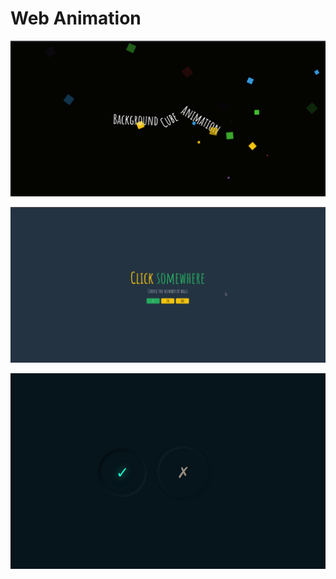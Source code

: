 # Web Animation

![](https://raw.githubusercontent.com/fchancel/Web-animation/main/img/background-cub.gif?token=AVVIGIVCHQ42ISUEDJUQGTDBO2VAI)

![](https://raw.githubusercontent.com/fchancel/Web-animation/main/img/bubble-swing.gif?token=AVVIGIRBDGPLEPLKDDF6AQLBO2VHI)

![](https://raw.githubusercontent.com/fchancel/Web-animation/main/img/neumorphism.png?token=AVVIGIW4QYOP2X3RFRAVKSTBO2VIU)
